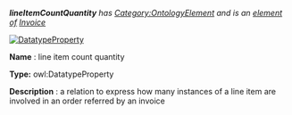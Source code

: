 ___lineItemCountQuantity__ 
 has
 [Category:OntologyElement](../../Category/OntologyElement "Category:OntologyElement") 
 and is an
 [element of](../../Property/ElementOf "Property:ElementOf") 
[Invoice](../../Submissions/Invoice "Submissions:Invoice")_




  





[![DatatypeProperty](../../images/thumb/a/a5/DatatypeProperty.gif/45px-DatatypeProperty.gif)](../../Image/DatatypeProperty.gif "DatatypeProperty")


__Name__ 
 : line item count quantity
 



__Type:__ 
 owl:DatatypeProperty
 



__Description__ 
 : a relation to express how many instances of a line item are involved in an order referred by an invoice